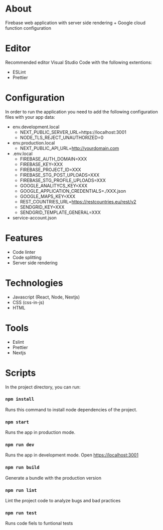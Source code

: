 # About

Firebase web application with server side rendering + Google cloud function configuration

# Editor

Recommended editor Visual Studio Code with the following extentions:
- ESLint
- Prettier

# Configuration

In order to run the application you need to add the following configuration files with your app data:

-   env.development.local
    -   NEXT_PUBLIC_SERVER_URL=https://localhost:3001
    -   NODE_TLS_REJECT_UNAUTHORIZED=0
-   env.production.local
    -   NEXT_PUBLIC_API_URL=http://yourdomain.com
-   .env.local
    -   FIREBASE_AUTH_DOMAIN=XXX
    -   FIREBASE_KEY=XXX
    -   FIREBASE_PROJECT_ID=XXX
    -   FIREBASE_STG_POST_UPLOADS=XXX
    -   FIREBASE_STG_PROFILE_UPLOADS=XXX
    -   GOOGLE_ANALITYCS_KEY=XXX
    -   GOOGLE_APPLICATION_CREDENTIALS=./XXX.json
    -   GOOGLE_MAPS_KEY=XXX
    -   REST_COUNTRIES_URL=https://restcountries.eu/rest/v2
    -   SENDGRID_KEY=XXX
    -   SENDGRID_TEMPLATE_GENERAL=XXX
-   service-account.json

# Features

-   Code linter
-   Code splitting
-   Server side rendering

# Technologies

-   Javascript (React, Node, Nextjs)
-   CSS (css-in-js)
-   HTML

# Tools

-   Eslint
-   Prettier
-   Nextjs

# Scripts

In the project directory, you can run:

### `npm install`

Runs this command to install node dependencies of the project.

### `npm start`

Runs the app in production mode.

### `npm run dev`

Runs the app in development mode. Open [https://localhost:3001](https://localhost:3001)

### `npm run build`

Generate a bundle with the production version

### `npm run lint`

Lint the project code to analyze bugs and bad practices

### `npm run test`

Runs code fiels to funtional tests
